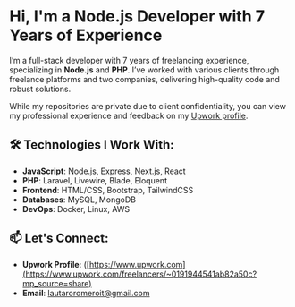 # Hi, I'm a Node.js Developer with 7 Years of Experience

I’m a full-stack developer with 7 years of freelancing experience, specializing in **Node.js** and **PHP**. I’ve worked with various clients through freelance platforms and two companies, delivering high-quality code and robust solutions.

While my repositories are private due to client confidentiality, you can view my professional experience and feedback on my [Upwork profile](https://www.upwork.com).

## 🛠️ Technologies I Work With:
- **JavaScript**: Node.js, Express, Next.js, React
- **PHP**: Laravel, Livewire, Blade, Eloquent
- **Frontend**: HTML/CSS, Bootstrap, TailwindCSS
- **Databases**: MySQL, MongoDB
- **DevOps**: Docker, Linux, AWS

## 📫 Let's Connect:
- **Upwork Profile**: ([https://www.upwork.com](https://www.upwork.com/freelancers/~0191944541ab82a50c?mp_source=share)
- **Email**: lautaroromeroit@gmail.com
